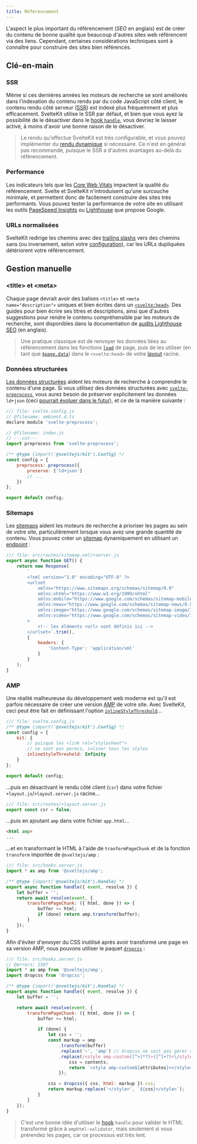 ```yaml
---
title: Référencement
---
```


L'aspect le plus important du référencement (_SEO_ en anglais) est de créer du contenu de bonne qualité que beaucoup d'autres sites web référencent via des liens. Cependant, certaines considérations techniques sont à connaître pour construire des sites bien référencés.

## Clé-en-main

### SSR

Même si ces dernières années les moteurs de recherche se sont améliorés dans l'indexation du contenu rendu par du code JavaScript côté client, le contenu rendu côté serveur ([SSR](glossary#ssr)) est indexé plus fréquemment et plus efficacement. SvelteKit utilise le SSR par défaut, et bien que vous ayez la possibilité de le désactiver dans le [hook `handle`](hooks#hooks-de-serveur-handle), vous devriez le laisser activé, à moins d'avoir une bonne raison de le désactiver.

> Le rendu qu'effectue SvelteKit est très configurable, et vous pouvez implémenter du [rendu dynamique](https://developers.google.com/search/docs/advanced/javascript/dynamic-rendering) si nécessaire. Ce n'est en général pas recommandé, puisque le SSR a d'autres avantages au-delà du référencement.

### Performance

Les indicateurs tels que les [Core Web Vitals](https://web.dev/vitals/#core-web-vitals) impactent la qualité du référencement. Svelte et SvelteKit n'introduisent qu'une surcouche minimale, et permettent donc de facilement construire des sites très performants. Vous pouvez tester la performance de votre site en utilisant les outils [PageSpeed Insights](https://pagespeed.web.dev/) ou [Lighthouse](https://developers.google.com/web/tools/lighthouse) que propose Google.

### URLs normalisées

SvelteKit redirige les chemins avec des <span class='vo'>[trailing slashs](PUBLIC_SVELTE_SITE_URL/docs/web#trailing-slash)</span> vers des chemins sans (ou inversement, selon votre [configuration](page-options#trailingslash)), car les URLs dupliquées détériorent votre référencement.

## Gestion manuelle

### &lt;title&gt; et &lt;meta&gt;

Chaque page devrait avoir des balises `<title>` et `<meta name="description">` uniques et bien écrites dans un [`<svelte:head>`](PUBLIC_SVELTE_SITE_URL/docs#template-syntax-svelte-head). Des guides pour bien écrire ses titres et descriptions, ainsi que d'autres suggestions pour rendre le contenu compréhensible par les moteurs de recherche, sont disponibles dans la documentation de [audits Lighthouse SEO](https://web.dev/lighthouse-seo/) (en anglais).

> Une pratique classique est de renvoyer les données liées au référencement dans les fonctions [`load`](load) de page, puis de les utiliser (en tant que [`$page.data`](modules#$app-stores)) dans le `<svelte:head>` de votre [layout](routing#layout) racine.

### Données structurées

[Les données structurées](https://developers.google.com/search/docs/advanced/structured-data/intro-structured-data) aident les moteurs de recherche à comprendre le contenu d'une page. Si vous utilisez des données structurées avec [`svelte-preprocess`](https://github.com/sveltejs/svelte-preprocess), vous aurez besoin de préserver explicitement les données `ld+json` (ceci [pourrait évoluer dans le futur](https://github.com/sveltejs/svelte-preprocess/issues/305)), et ce de la manière suivante :

```js
/// file: svelte.config.js
// @filename: ambient.d.ts
declare module 'svelte-preprocess';

// @filename: index.js
// ---cut---
import preprocess from 'svelte-preprocess';

/** @type {import('@sveltejs/kit').Config} */
const config = {
	preprocess: preprocess({
		preserve: ['ld+json']
		// ...
	})
};

export default config;
```

### Sitemaps

Les [sitemaps](https://developers.google.com/search/docs/advanced/sitemaps/build-sitemap) aident les moteurs de recherche à prioriser les pages au sein de votre site, particulièrement lorsque vous avez une grande quantité de contenu. Vous pouvez créer un <span class='vo'>[sitemap](PUBLIC_SVELTE_SITE_URL/docs/web#sitemap)</span> dynamiquement en utilisant un <span class='vo'>[endpoint](PUBLIC_SVELTE_SITE_URL/docs/web#endpoint)</span> :

```js
/// file: src/routes/sitemap.xml/+server.js
export async function GET() {
	return new Response(
		`
		<?xml version="1.0" encoding="UTF-8" ?>
		<urlset
			xmlns="https://www.sitemaps.org/schemas/sitemap/0.9"
			xmlns:xhtml="https://www.w3.org/1999/xhtml"
			xmlns:mobile="https://www.google.com/schemas/sitemap-mobile/1.0"
			xmlns:news="https://www.google.com/schemas/sitemap-news/0.9"
			xmlns:image="https://www.google.com/schemas/sitemap-image/1.1"
			xmlns:video="https://www.google.com/schemas/sitemap-video/1.1"
		>
			<!-- les éléments <url> sont définis ici -->
		</urlset>`.trim(),
		{
			headers: {
				'Content-Type': 'application/xml'
			}
		}
	);
}
```

### AMP

Une réalité malheureuse du développement web moderne est qu'il est parfois nécessaire de créer une version [AMP](https://amp.dev/) de votre site. Avec SvelteKit, ceci peut être fait en définissant l'option [`inlineStyleThreshold`](configuration#inlinestylethreshold)...

```js
/// file: svelte.config.js
/** @type {import('@sveltejs/kit').Config} */
const config = {
	kit: {
		// puisque les <link rel="stylesheet">
		// ne sont pas permis, inliner tous les styles
		inlineStyleThreshold: Infinity
	}
};

export default config;
```

...puis en désactivant le rendu côté client (`csr`) dans votre fichier `+layout.js`/`+layout.server.js` racine...

```js
/// file: src/routes/+layout.server.js
export const csr = false;
```

...puis en ajoutant `amp` dans votre fichier `app.html`...

```html
<html amp>
...
```

...et en transformant le HTML à l'aide de `tranformPageChunk` et de la fonction `transform` importée de `@sveltejs/amp` :

```js
/// file: src/hooks.server.js
import * as amp from '@sveltejs/amp';

/** @type {import('@sveltejs/kit').Handle} */
export async function handle({ event, resolve }) {
	let buffer = '';
	return await resolve(event, {
		transformPageChunk: ({ html, done }) => {
			buffer += html;
			if (done) return amp.transform(buffer);
		}
	});
}
```

Afin d'éviter d'envoyer du CSS inutilisé après avoir transformé une page en sa version AMP, nous pouvons utiliser le paquet [`dropcss`](https://www.npmjs.com/package/dropcss) :

```js
/// file: src/hooks.server.js
// @errors: 2307
import * as amp from '@sveltejs/amp';
import dropcss from 'dropcss';

/** @type {import('@sveltejs/kit').Handle} */
export async function handle({ event, resolve }) {
	let buffer = '';

	return await resolve(event, {
		transformPageChunk: ({ html, done }) => {
			buffer += html;

			if (done) {
				let css = '';
				const markup = amp
					.transform(buffer)
					.replace('⚡', 'amp') // dropcss ne sait pas gérer ce caractère
					.replace(/<style amp-custom([^>]*?)>([^]+?)<\/style>/, (match, attributes, contents) => {
						css = contents;
						return `<style amp-custom${attributes}></style>`;
					});

				css = dropcss({ css, html: markup }).css;
				return markup.replace('</style>', `${css}</style>`);
			}
		}
	});
}

```

> C'est une bonne idée d'utiliser le <span class='vo'>[hook](PUBLIC_SVELTE_SITE_URL/docs/sveltejs#hook)</span> `handle` pour valider le HTML transformé grâce à `amphtml-validator`, mais seulement si vous prérendez les pages, car ce processus est très lent.

